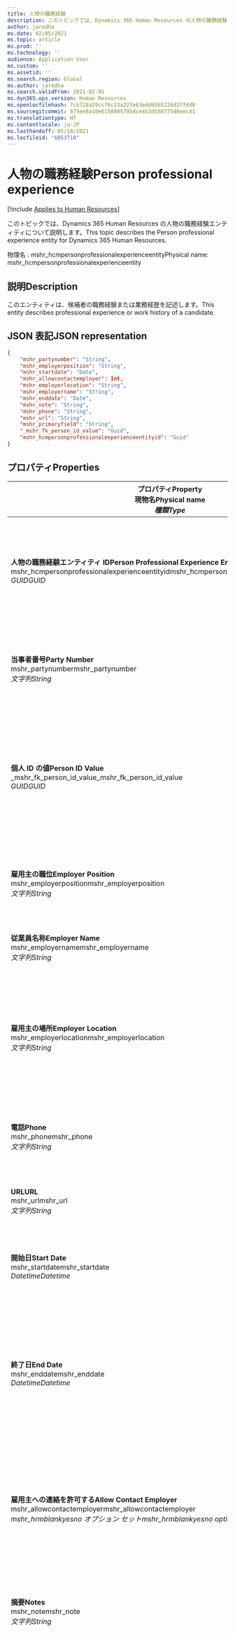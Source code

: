 ```yaml
---
title: 人物の職務経験
description: このトピックでは、Dynamics 365 Human Resources の人物の職務経験エンティティについて説明します。
author: jaredha
ms.date: 02/05/2021
ms.topic: article
ms.prod: ''
ms.technology: ''
audience: Application User
ms.custom: ''
ms.assetid: ''
ms.search.region: Global
ms.author: jaredha
ms.search.validFrom: 2021-02-05
ms.dyn365.ops.version: Human Resources
ms.openlocfilehash: 7cb728a29ccf6c23a227e63edd6bb5226d2ffdd0
ms.sourcegitcommit: 879ee8a10e6158885795dce4b3db5077540eec41
ms.translationtype: HT
ms.contentlocale: ja-JP
ms.lasthandoff: 05/18/2021
ms.locfileid: "6053710"
---
```

# <a name="person-professional-experience"></a><span data-ttu-id="ef2c5-103">人物の職務経験</span><span class="sxs-lookup"><span data-stu-id="ef2c5-103">Person professional experience</span></span>

[!include [Applies to Human Resources](../includes/applies-to-hr.md)]

<span data-ttu-id="ef2c5-104">このトピックでは、Dynamics 365 Human Resources の人物の職務経験エンティティについて説明します。</span><span class="sxs-lookup"><span data-stu-id="ef2c5-104">This topic describes the Person professional experience entity for Dynamics 365 Human Resources.</span></span>

<span data-ttu-id="ef2c5-105">物理名 : mshr_hcmpersonprofessionalexperienceentity</span><span class="sxs-lookup"><span data-stu-id="ef2c5-105">Physical name: mshr_hcmpersonprofessionalexperienceentity</span></span>

## <a name="description"></a><span data-ttu-id="ef2c5-106">説明</span><span class="sxs-lookup"><span data-stu-id="ef2c5-106">Description</span></span>

<span data-ttu-id="ef2c5-107">このエンティティは、候補者の職務経験または業務経歴を記述します。</span><span class="sxs-lookup"><span data-stu-id="ef2c5-107">This entity describes professional experience or work history of a candidate.</span></span>

## <a name="json-representation"></a><span data-ttu-id="ef2c5-108">JSON 表記</span><span class="sxs-lookup"><span data-stu-id="ef2c5-108">JSON representation</span></span>

```json
{
    "mshr_partynumber": "String",
    "mshr_employerposition": "String",
    "mshr_startdate": "Date",
    "mshr_allowcontactemployer": Int,
    "mshr_employerlocation": "String",
    "mshr_employername": "String",
    "mshr_enddate": "Date",
    "mshr_note": "String",
    "mshr_phone": "String",
    "mshr_url": "String",
    "mshr_primaryfield": "String",
    "_mshr_fk_person_id_value": "Guid",
    "mshr_hcmpersonprofessionalexperienceentityid": "Guid"
}
```

## <a name="properties"></a><span data-ttu-id="ef2c5-109">プロパティ</span><span class="sxs-lookup"><span data-stu-id="ef2c5-109">Properties</span></span>

| <span data-ttu-id="ef2c5-110">プロパティ</span><span class="sxs-lookup"><span data-stu-id="ef2c5-110">Property</span></span><br><span data-ttu-id="ef2c5-111">**現物名**</span><span class="sxs-lookup"><span data-stu-id="ef2c5-111">**Physical name**</span></span><br><span data-ttu-id="ef2c5-112">**_種類_**</span><span class="sxs-lookup"><span data-stu-id="ef2c5-112">**_Type_**</span></span> | <span data-ttu-id="ef2c5-113">使用</span><span class="sxs-lookup"><span data-stu-id="ef2c5-113">Use</span></span> | <span data-ttu-id="ef2c5-114">説明</span><span class="sxs-lookup"><span data-stu-id="ef2c5-114">Description</span></span> |
| --- | --- | --- |
| <span data-ttu-id="ef2c5-115">**人物の職務経験エンティティ ID**</span><span class="sxs-lookup"><span data-stu-id="ef2c5-115">**Person Professional Experience Entity ID**</span></span><br><span data-ttu-id="ef2c5-116">mshr_hcmpersonprofessionalexperienceentityid</span><span class="sxs-lookup"><span data-stu-id="ef2c5-116">mshr_hcmpersonprofessionalexperienceentityid</span></span><br><span data-ttu-id="ef2c5-117">*GUID*</span><span class="sxs-lookup"><span data-stu-id="ef2c5-117">*GUID*</span></span> | <span data-ttu-id="ef2c5-118">読み取り専用</span><span class="sxs-lookup"><span data-stu-id="ef2c5-118">Read-only</span></span><br><span data-ttu-id="ef2c5-119">必須</span><span class="sxs-lookup"><span data-stu-id="ef2c5-119">Required</span></span> | <span data-ttu-id="ef2c5-120">システムが生成した、エンティティ レコードの一意識別子です。</span><span class="sxs-lookup"><span data-stu-id="ef2c5-120">System-generated unique identifier for the entity record.</span></span> |
| <span data-ttu-id="ef2c5-121">**当事者番号**</span><span class="sxs-lookup"><span data-stu-id="ef2c5-121">**Party Number**</span></span><br><span data-ttu-id="ef2c5-122">mshr_partynumber</span><span class="sxs-lookup"><span data-stu-id="ef2c5-122">mshr_partynumber</span></span><br><span data-ttu-id="ef2c5-123">*文字列*</span><span class="sxs-lookup"><span data-stu-id="ef2c5-123">*String*</span></span> | <span data-ttu-id="ef2c5-124">読み取り/書き込み</span><span class="sxs-lookup"><span data-stu-id="ef2c5-124">Read/write</span></span><br><span data-ttu-id="ef2c5-125">必須</span><span class="sxs-lookup"><span data-stu-id="ef2c5-125">Required</span></span> | <span data-ttu-id="ef2c5-126">候補者の個人レコードの一意識別子です。</span><span class="sxs-lookup"><span data-stu-id="ef2c5-126">Unique identifier of the person record for the candidate.</span></span> |
| <span data-ttu-id="ef2c5-127">**個人 ID の値**</span><span class="sxs-lookup"><span data-stu-id="ef2c5-127">**Person ID Value**</span></span><br><span data-ttu-id="ef2c5-128">_mshr_fk_person_id_value</span><span class="sxs-lookup"><span data-stu-id="ef2c5-128">_mshr_fk_person_id_value</span></span><br><span data-ttu-id="ef2c5-129">*GUID*</span><span class="sxs-lookup"><span data-stu-id="ef2c5-129">*GUID*</span></span> | <span data-ttu-id="ef2c5-130">読み取り専用</span><span class="sxs-lookup"><span data-stu-id="ef2c5-130">Read-only</span></span><br><span data-ttu-id="ef2c5-131">必須</span><span class="sxs-lookup"><span data-stu-id="ef2c5-131">Required</span></span><br><span data-ttu-id="ef2c5-132">外部キー : mshr_dirpersonentity の mshr_dirpersonentityid</span><span class="sxs-lookup"><span data-stu-id="ef2c5-132">Foreign key: mshr_dirpersonentityid of mshr_dirpersonentity</span></span> | <span data-ttu-id="ef2c5-133">システムが生成した、人物のエンティティ レコードの一意識別子です。</span><span class="sxs-lookup"><span data-stu-id="ef2c5-133">System-generated unique identifier of the person entity record.</span></span> |
| <span data-ttu-id="ef2c5-134">**雇用主の職位**</span><span class="sxs-lookup"><span data-stu-id="ef2c5-134">**Employer Position**</span></span><br><span data-ttu-id="ef2c5-135">mshr_employerposition</span><span class="sxs-lookup"><span data-stu-id="ef2c5-135">mshr_employerposition</span></span><br><span data-ttu-id="ef2c5-136">*文字列*</span><span class="sxs-lookup"><span data-stu-id="ef2c5-136">*String*</span></span> | <span data-ttu-id="ef2c5-137">読み取り/書き込み</span><span class="sxs-lookup"><span data-stu-id="ef2c5-137">Read/write</span></span><br><span data-ttu-id="ef2c5-138">必須</span><span class="sxs-lookup"><span data-stu-id="ef2c5-138">Required</span></span> | <span data-ttu-id="ef2c5-139">候補者が在職中に経験した職位です。</span><span class="sxs-lookup"><span data-stu-id="ef2c5-139">The position title held by the candidate while under employment.</span></span> |
| <span data-ttu-id="ef2c5-140">**従業員名称**</span><span class="sxs-lookup"><span data-stu-id="ef2c5-140">**Employer Name**</span></span><br><span data-ttu-id="ef2c5-141">mshr_employername</span><span class="sxs-lookup"><span data-stu-id="ef2c5-141">mshr_employername</span></span><br><span data-ttu-id="ef2c5-142">*文字列*</span><span class="sxs-lookup"><span data-stu-id="ef2c5-142">*String*</span></span> | <span data-ttu-id="ef2c5-143">読み取り/書き込み</span><span class="sxs-lookup"><span data-stu-id="ef2c5-143">Read/write</span></span><br><span data-ttu-id="ef2c5-144">必須</span><span class="sxs-lookup"><span data-stu-id="ef2c5-144">Required</span></span> | <span data-ttu-id="ef2c5-145">従業員の名前です。</span><span class="sxs-lookup"><span data-stu-id="ef2c5-145">The name of the employer.</span></span> |
| <span data-ttu-id="ef2c5-146">**雇用主の場所**</span><span class="sxs-lookup"><span data-stu-id="ef2c5-146">**Employer Location**</span></span><br><span data-ttu-id="ef2c5-147">mshr_employerlocation</span><span class="sxs-lookup"><span data-stu-id="ef2c5-147">mshr_employerlocation</span></span><br><span data-ttu-id="ef2c5-148">*文字列*</span><span class="sxs-lookup"><span data-stu-id="ef2c5-148">*String*</span></span> | <span data-ttu-id="ef2c5-149">読み取り/書き込み</span><span class="sxs-lookup"><span data-stu-id="ef2c5-149">Read/write</span></span><br><span data-ttu-id="ef2c5-150">オプション</span><span class="sxs-lookup"><span data-stu-id="ef2c5-150">Optional</span></span> | <span data-ttu-id="ef2c5-151">雇用主の場所です。</span><span class="sxs-lookup"><span data-stu-id="ef2c5-151">The employer’s location.</span></span> <span data-ttu-id="ef2c5-152">最大の長さ : 60 。</span><span class="sxs-lookup"><span data-stu-id="ef2c5-152">Max length: 60.</span></span> <span data-ttu-id="ef2c5-153">特定の形式や定義は不要です。</span><span class="sxs-lookup"><span data-stu-id="ef2c5-153">No specific format defined or required.</span></span> |
| <span data-ttu-id="ef2c5-154">**電話**</span><span class="sxs-lookup"><span data-stu-id="ef2c5-154">**Phone**</span></span><br><span data-ttu-id="ef2c5-155">mshr_phone</span><span class="sxs-lookup"><span data-stu-id="ef2c5-155">mshr_phone</span></span><br><span data-ttu-id="ef2c5-156">*文字列*</span><span class="sxs-lookup"><span data-stu-id="ef2c5-156">*String*</span></span> | <span data-ttu-id="ef2c5-157">読み取り/書き込み</span><span class="sxs-lookup"><span data-stu-id="ef2c5-157">Read/write</span></span><br><span data-ttu-id="ef2c5-158">オプション</span><span class="sxs-lookup"><span data-stu-id="ef2c5-158">Optional</span></span> | <span data-ttu-id="ef2c5-159">雇用主の電話番号です。</span><span class="sxs-lookup"><span data-stu-id="ef2c5-159">The employer’s phone number.</span></span> |
| <span data-ttu-id="ef2c5-160">**URL**</span><span class="sxs-lookup"><span data-stu-id="ef2c5-160">**URL**</span></span><br><span data-ttu-id="ef2c5-161">mshr_url</span><span class="sxs-lookup"><span data-stu-id="ef2c5-161">mshr_url</span></span><br><span data-ttu-id="ef2c5-162">*文字列*</span><span class="sxs-lookup"><span data-stu-id="ef2c5-162">*String*</span></span> | <span data-ttu-id="ef2c5-163">読み取り/書き込み</span><span class="sxs-lookup"><span data-stu-id="ef2c5-163">Read/write</span></span><br><span data-ttu-id="ef2c5-164">オプション</span><span class="sxs-lookup"><span data-stu-id="ef2c5-164">Optional</span></span> | <span data-ttu-id="ef2c5-165">雇用主の Web サイトの URL です。</span><span class="sxs-lookup"><span data-stu-id="ef2c5-165">The URL of the employer’s website.</span></span> |
| <span data-ttu-id="ef2c5-166">**開始日**</span><span class="sxs-lookup"><span data-stu-id="ef2c5-166">**Start Date**</span></span><br><span data-ttu-id="ef2c5-167">mshr_startdate</span><span class="sxs-lookup"><span data-stu-id="ef2c5-167">mshr_startdate</span></span><br><span data-ttu-id="ef2c5-168">*Datetime*</span><span class="sxs-lookup"><span data-stu-id="ef2c5-168">*Datetime*</span></span> | <span data-ttu-id="ef2c5-169">読み取り/書き込み</span><span class="sxs-lookup"><span data-stu-id="ef2c5-169">Read/write</span></span><br><span data-ttu-id="ef2c5-170">必須</span><span class="sxs-lookup"><span data-stu-id="ef2c5-170">Required</span></span> | <span data-ttu-id="ef2c5-171">候補者の雇用開始日です。</span><span class="sxs-lookup"><span data-stu-id="ef2c5-171">The start date of the candidate’s employment.</span></span> |
| <span data-ttu-id="ef2c5-172">**終了日**</span><span class="sxs-lookup"><span data-stu-id="ef2c5-172">**End Date**</span></span><br><span data-ttu-id="ef2c5-173">mshr_enddate</span><span class="sxs-lookup"><span data-stu-id="ef2c5-173">mshr_enddate</span></span><br><span data-ttu-id="ef2c5-174">*Datetime*</span><span class="sxs-lookup"><span data-stu-id="ef2c5-174">*Datetime*</span></span> | <span data-ttu-id="ef2c5-175">読み取り/書き込み</span><span class="sxs-lookup"><span data-stu-id="ef2c5-175">Read/write</span></span><br><span data-ttu-id="ef2c5-176">オプション</span><span class="sxs-lookup"><span data-stu-id="ef2c5-176">Optional</span></span> | <span data-ttu-id="ef2c5-177">候補者の雇用終了日です。候補者の雇用が継続している場合は、null 値となります。</span><span class="sxs-lookup"><span data-stu-id="ef2c5-177">The end date of the candidate’s employment, or null if the candidate is still employed here.</span></span> |
| <span data-ttu-id="ef2c5-178">**雇用主への連絡を許可する**</span><span class="sxs-lookup"><span data-stu-id="ef2c5-178">**Allow Contact Employer**</span></span><br><span data-ttu-id="ef2c5-179">mshr_allowcontactemployer</span><span class="sxs-lookup"><span data-stu-id="ef2c5-179">mshr_allowcontactemployer</span></span><br><span data-ttu-id="ef2c5-180">*mshr_hrmblankyesno オプション セット*</span><span class="sxs-lookup"><span data-stu-id="ef2c5-180">*mshr_hrmblankyesno option set*</span></span> | <span data-ttu-id="ef2c5-181">読み取り/書き込み</span><span class="sxs-lookup"><span data-stu-id="ef2c5-181">Read/write</span></span><br><span data-ttu-id="ef2c5-182">オプション</span><span class="sxs-lookup"><span data-stu-id="ef2c5-182">Optional</span></span> | <span data-ttu-id="ef2c5-183">候補者が前の雇用主への連絡を許可するかどうかを示します。</span><span class="sxs-lookup"><span data-stu-id="ef2c5-183">Signifies whether the candidate allows contacting the previous employer.</span></span> |
| <span data-ttu-id="ef2c5-184">**摘要**</span><span class="sxs-lookup"><span data-stu-id="ef2c5-184">**Notes**</span></span><br><span data-ttu-id="ef2c5-185">mshr_note</span><span class="sxs-lookup"><span data-stu-id="ef2c5-185">mshr_note</span></span><br><span data-ttu-id="ef2c5-186">*文字列*</span><span class="sxs-lookup"><span data-stu-id="ef2c5-186">*String*</span></span> | <span data-ttu-id="ef2c5-187">読み取り/書き込み</span><span class="sxs-lookup"><span data-stu-id="ef2c5-187">Read/write</span></span><br><span data-ttu-id="ef2c5-188">オプション</span><span class="sxs-lookup"><span data-stu-id="ef2c5-188">Optional</span></span> | <span data-ttu-id="ef2c5-189">採用担当者や採用マネージャーが使用するメモです。</span><span class="sxs-lookup"><span data-stu-id="ef2c5-189">Notes for use by the recruiter or hiring manager.</span></span> |
| <span data-ttu-id="ef2c5-190">**基本フィールド**</span><span class="sxs-lookup"><span data-stu-id="ef2c5-190">**Primary Field**</span></span><br><span data-ttu-id="ef2c5-191">mshr_primaryfield</span><span class="sxs-lookup"><span data-stu-id="ef2c5-191">mshr_primaryfield</span></span><br><span data-ttu-id="ef2c5-192">*文字列*</span><span class="sxs-lookup"><span data-stu-id="ef2c5-192">*String*</span></span> | <span data-ttu-id="ef2c5-193">読み取り専用</span><span class="sxs-lookup"><span data-stu-id="ef2c5-193">Read-only</span></span><br><span data-ttu-id="ef2c5-194">必須</span><span class="sxs-lookup"><span data-stu-id="ef2c5-194">Required</span></span> | <span data-ttu-id="ef2c5-195">エンティティ レコードの基本識別子として使用されるフィールドです。</span><span class="sxs-lookup"><span data-stu-id="ef2c5-195">Field used as a primary identifier of the entity record.</span></span> <span data-ttu-id="ef2c5-196">関係者番号、開始日、雇用主の職位、雇用主名の組み合わせです。</span><span class="sxs-lookup"><span data-stu-id="ef2c5-196">Combination of party number, start date, employer position, and employer name.</span></span> |

## <a name="see-also"></a><span data-ttu-id="ef2c5-197">参照</span><span class="sxs-lookup"><span data-stu-id="ef2c5-197">See also</span></span>

[<span data-ttu-id="ef2c5-198">申請者追跡システム統合APIの概要</span><span class="sxs-lookup"><span data-stu-id="ef2c5-198">Applicant Tracking System integration API introduction</span></span>](hr-admin-integration-ats-api-introduction.md)<br>
[<span data-ttu-id="ef2c5-199">採用する採用候補者に対するクエリの例</span><span class="sxs-lookup"><span data-stu-id="ef2c5-199">Example query for Candidate to hire</span></span>](hr-admin-integration-ats-api-candidate-to-hire-example-query.md)



[!INCLUDE[footer-include](../includes/footer-banner.md)]